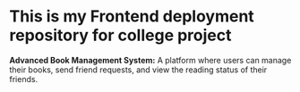 # This is my Frontend deployment repository for college project
**Advanced Book Management System:**  A platform where users can manage their books, send friend requests, and view the reading status of their friends.
